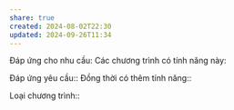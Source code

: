 ```yaml
---
share: true
created: 2024-08-02T22:30
updated: 2024-09-26T11:34
---
```

Đáp ứng cho nhu cầu: 
Các chương trình có tính năng này: 

Đáp ứng yêu cầu:: 
Đồng thời có thêm tính năng::

Loại chương trình:: 
